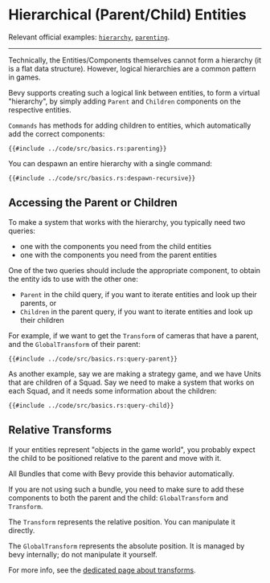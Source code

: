 # Hierarchical (Parent/Child) Entities

Relevant official examples:
[`hierarchy`](https://github.com/bevyengine/bevy/blob/latest/examples/ecs/hierarchy.rs),
[`parenting`](https://github.com/bevyengine/bevy/blob/latest/examples/3d/parenting.rs).

---

Technically, the Entities/Components themselves cannot form a hierarchy
(it is a flat data structure). However, logical hierarchies are a common
pattern in games.

Bevy supports creating such a logical link between entities, to form a
virtual "hierarchy", by simply adding `Parent` and `Children` components
on the respective entities.

`Commands` has methods for adding children to entities, which automatically
add the correct components:

```rust,no_run,noplayground
{{#include ../code/src/basics.rs:parenting}}
```

You can despawn an entire hierarchy with a single command:

```rust,no_run,noplayground
{{#include ../code/src/basics.rs:despawn-recursive}}
```

## Accessing the Parent or Children

To make a system that works with the hierarchy, you typically need two queries:
 - one with the components you need from the child entities
 - one with the components you need from the parent entities

One of the two queries should include the appropriate component, to obtain the
entity ids to use with the other one:
 - `Parent` in the child query, if you want to iterate entities and look up
   their parents, or
 - `Children` in the parent query, if you want to iterate entities and look up
   their children

For example, if we want to get the `Transform` of cameras that have a parent,
and the `GlobalTransform` of their parent:

```rust,no_run,noplayground
{{#include ../code/src/basics.rs:query-parent}}
```

As another example, say we are making a strategy game, and we have Units
that are children of a Squad. Say we need to make a system that works on
each Squad, and it needs some information about the children:

```rust,no_run,noplayground
{{#include ../code/src/basics.rs:query-child}}
```

## Relative Transforms

If your entities represent "objects in the game world", you probably expect
the child to be positioned relative to the parent and move with it.

All Bundles that come with Bevy provide this behavior automatically.

If you are not using such a bundle, you need to make sure to add these
components to both the parent and the child: `GlobalTransform` and `Transform`.

The `Transform` represents the relative position.
You can manipulate it directly.

The `GlobalTransform` represents the absolute position.
It is managed by bevy internally; do not manipulate it yourself.

For more info, see the
[dedicated page about transforms](../features/transforms.md).
